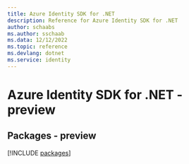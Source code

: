 ```yaml
---
title: Azure Identity SDK for .NET
description: Reference for Azure Identity SDK for .NET
author: schaabs
ms.author: sschaab
ms.data: 12/12/2022
ms.topic: reference
ms.devlang: dotnet
ms.service: identity
---
```

# Azure Identity SDK for .NET - preview
## Packages - preview
[!INCLUDE [packages](identity-index.md)]